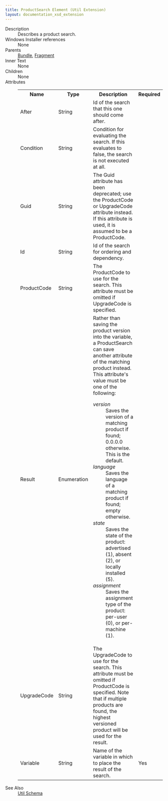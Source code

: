```yaml
---
title: ProductSearch Element (Util Extension)
layout: documentation_xsd_extension
---
```

<dl>
  <dt>Description</dt>
  <dd>Describes a product search.</dd>
  <dt>Windows Installer references</dt>
  <dd>None</dd>
  <dt>Parents</dt>
  <dd>
    <a href="../wix/bundle">Bundle</a>, <a href="../wix/fragment">Fragment</a></dd>
  <dt>Inner Text</dt>
  <dd>None</dd>
  <dt>Children</dt>
  <dd>None</dd>
  <dt>Attributes</dt>
  <dd>
    <table cellspacing="0" cellpadding="0" class="schema">
      <tr>
        <th width="15%">Name</th>
        <th width="15%">Type</th>
        <th width="65%">Description</th>
        <th width="15%">Required</th>
      </tr>
      <tr>
        <td>After</td>
        <td>String</td>
        <td>Id of the search that this one should come after.</td>
        <td>&nbsp;</td>
      </tr>
      <tr>
        <td>Condition</td>
        <td>String</td>
        <td>Condition for evaluating the search. If this evaluates to false, the search is not executed at all.</td>
        <td>&nbsp;</td>
      </tr>
      <tr>
        <td>Guid</td>
        <td>String</td>
        <td>The Guid attribute has been deprecated; use the ProductCode or UpgradeCode attribute instead. If this attribute is used, it is assumed to be a ProductCode.</td>
        <td>&nbsp;</td>
      </tr>
      <tr>
        <td>Id</td>
        <td>String</td>
        <td>Id of the search for ordering and dependency.</td>
        <td>&nbsp;</td>
      </tr>
      <tr>
        <td>ProductCode</td>
        <td>String</td>
        <td>The ProductCode to use for the search. This attribute must be omitted if UpgradeCode is specified.</td>
        <td>&nbsp;</td>
      </tr>
      <tr>
        <td>Result</td>
        <td>Enumeration</td>
        <td>                         Rather than saving the product version into the variable, a ProductSearch can save another attribute of the matching product instead.                       This attribute's value must be one of the following:<dl><dt class="enumerationValue"><dfn>version</dfn></dt><dd>Saves the version of a matching product if found; 0.0.0.0 otherwise. This is the default.</dd><dt class="enumerationValue"><dfn>language</dfn></dt><dd>Saves the language of a matching product if found; empty otherwise.</dd><dt class="enumerationValue"><dfn>state</dfn></dt><dd>Saves the state of the product: advertised (1), absent (2), or locally installed (5).</dd><dt class="enumerationValue"><dfn>assignment</dfn></dt><dd>Saves the assignment type of the product: per-user (0), or per-machine (1).</dd></dl></td>
        <td>&nbsp;</td>
      </tr>
      <tr>
        <td>UpgradeCode</td>
        <td>String</td>
        <td>The UpgradeCode to use for the search. This attribute must be omitted if ProductCode is specified. Note that if multiple products are found, the highest versioned product will be used for the result.</td>
        <td>&nbsp;</td>
      </tr>
      <tr>
        <td>Variable</td>
        <td>String</td>
        <td>Name of the variable in which to place the result of the search.</td>
        <td>Yes</td>
      </tr>
    </table>
  </dd>
  <dt>See Also</dt>
  <dd>
    <a href="../util">Util Schema</a>
  </dd>
</dl>
